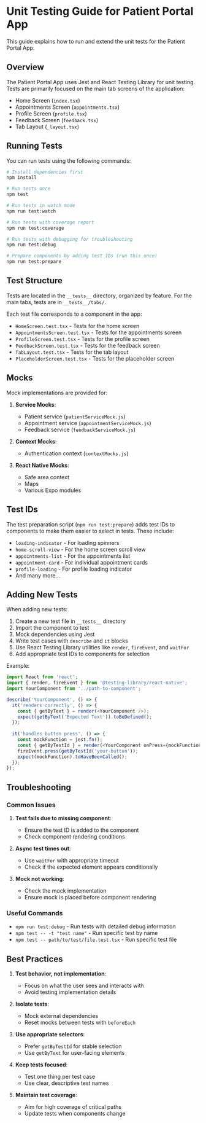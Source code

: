 # Unit Testing Guide for Patient Portal App

This guide explains how to run and extend the unit tests for the Patient Portal App.

## Overview

The Patient Portal App uses Jest and React Testing Library for unit testing. Tests are primarily focused on the main tab screens of the application:

- Home Screen (`index.tsx`)
- Appointments Screen (`appointments.tsx`) 
- Profile Screen (`profile.tsx`)
- Feedback Screen (`feedback.tsx`)
- Tab Layout (`_layout.tsx`)

## Running Tests

You can run tests using the following commands:

```bash
# Install dependencies first
npm install

# Run tests once
npm test

# Run tests in watch mode
npm run test:watch

# Run tests with coverage report
npm run test:coverage

# Run tests with debugging for troubleshooting
npm run test:debug

# Prepare components by adding test IDs (run this once)
npm run test:prepare
```

## Test Structure

Tests are located in the `__tests__` directory, organized by feature. For the main tabs, tests are in `__tests__/tabs/`.

Each test file corresponds to a component in the app:

- `HomeScreen.test.tsx` - Tests for the home screen
- `AppointmentsScreen.test.tsx` - Tests for the appointments screen
- `ProfileScreen.test.tsx` - Tests for the profile screen
- `FeedbackScreen.test.tsx` - Tests for the feedback screen
- `TabLayout.test.tsx` - Tests for the tab layout
- `PlaceholderScreen.test.tsx` - Tests for the placeholder screen

## Mocks

Mock implementations are provided for:

1. **Service Mocks**:
   - Patient service (`patientServiceMock.js`)
   - Appointment service (`appointmentServiceMock.js`)
   - Feedback service (`feedbackServiceMock.js`)

2. **Context Mocks**:
   - Authentication context (`contextMocks.js`)

3. **React Native Mocks**:
   - Safe area context
   - Maps
   - Various Expo modules

## Test IDs

The test preparation script (`npm run test:prepare`) adds test IDs to components to make them easier to select in tests. These include:

- `loading-indicator` - For loading spinners
- `home-scroll-view` - For the home screen scroll view
- `appointments-list` - For the appointments list
- `appointment-card` - For individual appointment cards
- `profile-loading` - For profile loading indicator
- And many more...

## Adding New Tests

When adding new tests:

1. Create a new test file in `__tests__` directory
2. Import the component to test
3. Mock dependencies using Jest
4. Write test cases with `describe` and `it` blocks
5. Use React Testing Library utilities like `render`, `fireEvent`, and `waitFor`
6. Add appropriate test IDs to components for selection

Example:

```javascript
import React from 'react';
import { render, fireEvent } from '@testing-library/react-native';
import YourComponent from '../path-to-component';

describe('YourComponent', () => {
  it('renders correctly', () => {
    const { getByText } = render(<YourComponent />);
    expect(getByText('Expected Text')).toBeDefined();
  });
  
  it('handles button press', () => {
    const mockFunction = jest.fn();
    const { getByTestId } = render(<YourComponent onPress={mockFunction} />);
    fireEvent.press(getByTestId('your-button'));
    expect(mockFunction).toHaveBeenCalled();
  });
});
```

## Troubleshooting

### Common Issues

1. **Test fails due to missing component**:
   - Ensure the test ID is added to the component
   - Check component rendering conditions

2. **Async test times out**:
   - Use `waitFor` with appropriate timeout
   - Check if the expected element appears conditionally

3. **Mock not working**:
   - Check the mock implementation
   - Ensure mock is placed before component rendering

### Useful Commands

- `npm run test:debug` - Run tests with detailed debug information
- `npm test -- -t "test name"` - Run specific test by name
- `npm test -- path/to/test/file.test.tsx` - Run specific test file

## Best Practices

1. **Test behavior, not implementation**:
   - Focus on what the user sees and interacts with
   - Avoid testing implementation details

2. **Isolate tests**:
   - Mock external dependencies
   - Reset mocks between tests with `beforeEach`

3. **Use appropriate selectors**:
   - Prefer `getByTestId` for stable selection
   - Use `getByText` for user-facing elements

4. **Keep tests focused**:
   - Test one thing per test case
   - Use clear, descriptive test names

5. **Maintain test coverage**:
   - Aim for high coverage of critical paths
   - Update tests when components change
